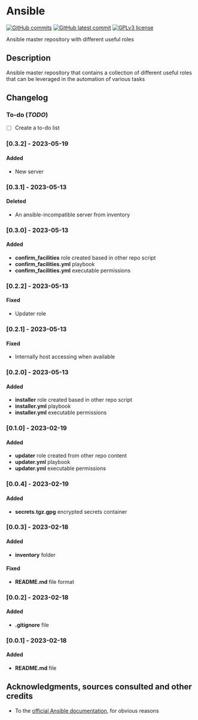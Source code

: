 # Ansible
[![GitHub commits](https://badgen.net/github/commits/Veltys/Ansible)](https://GitHub.com/Veltys/Ansible/commit/)
[![GitHub latest commit](https://badgen.net/github/last-commit/Veltys/Ansible)](https://GitHub.com/Veltys/Ansible-apt/commit/)
[![GPLv3 license](https://img.shields.io/badge/License-GPLv3-blue.svg)](https://github.com/Veltys/Ansible/blob/master/LICENSE.md)

Ansible master repository with different useful roles


## Description
Ansible master repository that contains a collection of different useful roles that can be leveraged in the automation of various tasks


## Changelog
### To-do (*TODO*)
- [ ] Create a to-do list

### [0.3.2] - 2023-05-19
#### Added
- New server

### [0.3.1] - 2023-05-13
#### Deleted
- An ansible-incompatible server from inventory

### [0.3.0] - 2023-05-13
#### Added
- **confirm_facilities** role created based in other repo script
- **confirm_facilities.yml** playbook
- **confirm_facilities.yml** executable permissions

### [0.2.2] - 2023-05-13
#### Fixed
- Updater role

### [0.2.1] - 2023-05-13
#### Fixed
- Internally host accessing when available

### [0.2.0] - 2023-05-13
#### Added
- **installer** role created based in other repo script
- **installer.yml** playbook
- **installer.yml** executable permissions

### [0.1.0] - 2023-02-19
#### Added
- **updater** role created from other repo content
- **updater.yml** playbook
- **updater.yml** executable permissions

### [0.0.4] - 2023-02-19
#### Added
- **secrets.tgz.gpg** encrypted secrets container

### [0.0.3] - 2023-02-18
#### Added
- **inventory** folder

#### Fixed
- **README.md** file format

### [0.0.2] - 2023-02-18
#### Added
- **.gitignore** file

### [0.0.1] - 2023-02-18
#### Added
- **README.md** file


## Acknowledgments, sources consulted and other credits
* To the [official Ansible documentation](https://docs.ansible.com/ansible/latest/index.html), for obvious reasons
